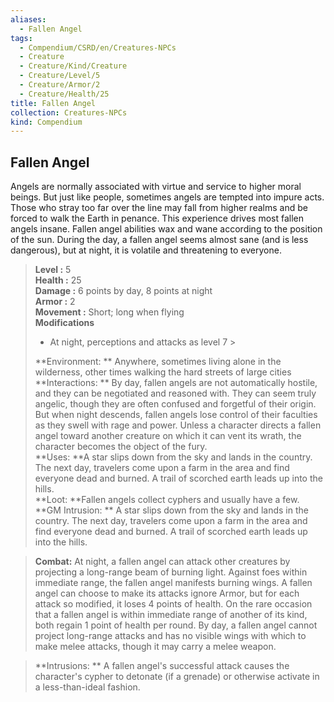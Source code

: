 ```yaml
---
aliases:
  - Fallen Angel
tags:
  - Compendium/CSRD/en/Creatures-NPCs
  - Creature
  - Creature/Kind/Creature
  - Creature/Level/5
  - Creature/Armor/2
  - Creature/Health/25
title: Fallen Angel
collection: Creatures-NPCs
kind: Compendium
---
```

## Fallen Angel  
Angels are normally associated with virtue and service to higher moral beings. But just like people, sometimes angels are tempted into impure acts. Those who stray too far over the line may fall from higher realms and be forced to walk the Earth in penance. This experience drives most fallen angels insane.
Fallen angel abilities wax and wane according to the position of the sun. During the day, a fallen angel seems almost sane (and is less dangerous), but at night, it is volatile and threatening to everyone.  

  
> **Level :** 5  
> **Health :** 25  
> **Damage :** 6 points by day, 8 points at night  
> **Armor :** 2  
> **Movement :** Short; long when flying  
> **Modifications**  
>- At night, perceptions and attacks as level 7 >
>  
> **Environment: ** Anywhere, sometimes living alone in the wilderness, other times walking the hard streets of large cities  
> **Interactions: ** By day, fallen angels are not automatically hostile, and they can be negotiated and reasoned with. They can seem truly angelic, though they are often confused and forgetful of their origin. But when night descends, fallen angels lose control of their faculties as they swell with rage and power. Unless a character directs a fallen angel toward another creature on which it can vent its wrath, the character becomes the object of the fury.  
> **Uses: **A star slips down from the sky and lands in the country. The next day, travelers come upon a farm in the area and find everyone dead and burned. A trail of scorched earth leads up into the hills.  
> **Loot: **Fallen angels collect cyphers and usually have a few.  
> **GM Intrusion: ** A star slips down from the sky and lands in the country. The next day, travelers come upon a farm in the area and find everyone dead and burned. A trail of scorched earth leads up into the hills.  

> **Combat:** 
> At night, a fallen angel can attack other creatures by projecting a long-range beam of burning light. Against foes within immediate range, the fallen angel manifests burning wings. A fallen angel can choose to make its attacks ignore Armor, but for each attack so modified, it loses 4 points of health.
On the rare occasion that a fallen angel is within immediate range of another of its kind, both regain 1 point of health per round.
By day, a fallen angel cannot project
long-range attacks and has no visible wings with which to make melee attacks, though it may carry a melee weapon.  
  

> **Intrusions: ** 
> A fallen angel's successful attack causes the character's cypher to detonate (if a grenade) or otherwise activate in a less-than-ideal fashion.  
